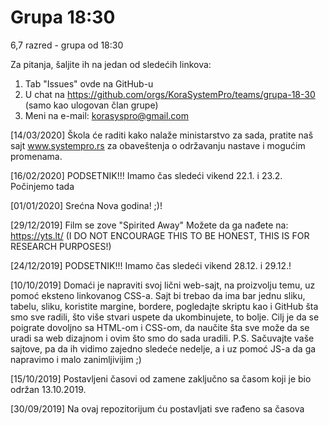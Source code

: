 # Grupa 18:30
6,7 razred - grupa od 18:30

Za pitanja, šaljite ih na jedan od sledećih linkova:
  1. Tab "Issues" ovde na GitHub-u
  2. U chat na https://github.com/orgs/KoraSystemPro/teams/grupa-18-30 (samo kao ulogovan član grupe)
  3. Meni na e-mail: korasyspro@gmail.com

[14/03/2020]
Škola će raditi kako nalaže ministarstvo za sada, pratite naš sajt www.systempro.rs za obaveštenja o održavanju nastave i mogućim promenama.

[16/02/2020]
PODSETNIK!!!
Imamo čas sledeći vikend 22.1. i 23.2. Počinjemo tada
  
[01/01/2020]
Srećna Nova godina! ;)!

[29/12/2019]
Film se zove "Spirited Away"
Možete da ga nađete na:
https://yts.lt/
(I DO NOT ENCOURAGE THIS TO BE HONEST, THIS IS FOR RESEARCH PURPOSES!)

[24/12/2019]
PODSETNIK!!!
Imamo čas sledeći vikend 28.12. i 29.12.!

[10/10/2019]
Domaći je napraviti svoj lični web-sajt, na proizvolju temu, uz pomoć eksteno linkovanog CSS-a. Sajt bi trebao da ima bar jednu sliku, tabelu, sliku, koristite margine, bordere, pogledajte skriptu kao i GitHub šta smo sve radili, što više stvari uspete da ukombinujete, to bolje. Cilj je da se poigrate dovoljno sa HTML-om i CSS-om, da naučite šta sve može da se uradi sa web dizajnom i ovim što smo do sada uradili.
P.S. Sačuvajte vaše sajtove, pa da ih vidimo zajedno sledeće nedelje, a i uz pomoć JS-a da ga napravimo i malo zanimljivijim ;)

[15/10/2019]
Postavljeni časovi od zamene zaključno sa časom koji je bio održan 13.10.2019.

[30/09/2019]
Na ovaj repozitorijum ću postavljati sve rađeno sa časova
